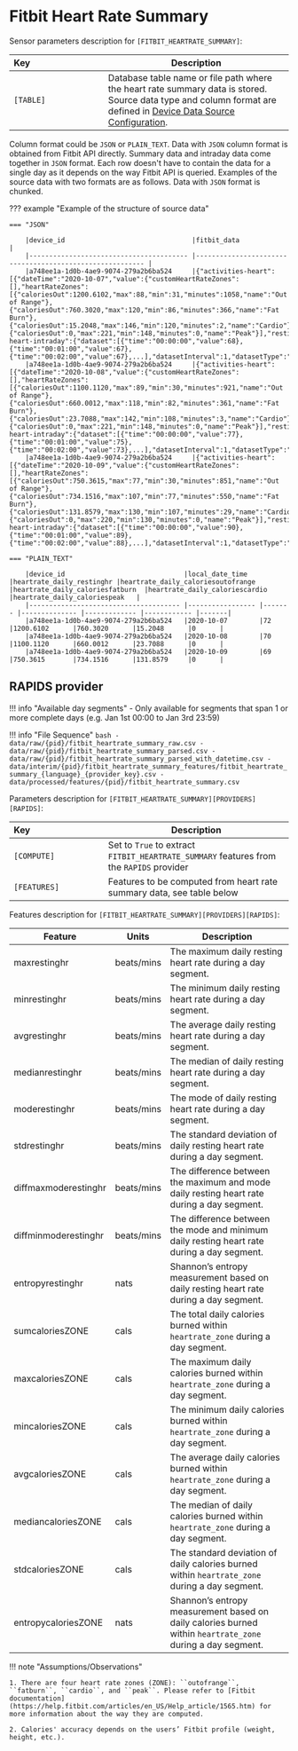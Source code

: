 # Fitbit Heart Rate Summary

Sensor parameters description for `[FITBIT_HEARTRATE_SUMMARY]`:

|Key&nbsp;&nbsp;&nbsp;&nbsp;&nbsp;&nbsp;&nbsp;&nbsp;&nbsp;&nbsp;&nbsp;&nbsp;&nbsp;&nbsp;&nbsp;&nbsp;&nbsp;&nbsp;&nbsp;&nbsp;&nbsp;&nbsp;&nbsp;&nbsp;&nbsp;&nbsp;&nbsp;&nbsp;&nbsp;            | Description |
|----------------|-----------------------------------------------------------------------------------------------------------------------------------
|`[TABLE]`| Database table name or file path where the heart rate summary data is stored. Source data type and column format are defined in [Device Data Source Configuration](../../setup/configuration/#device-data-source-configuration).

Column format could be `JSON` or `PLAIN_TEXT`. Data with `JSON` column format is obtained from Fitbit API directly. Summary data and intraday data come together in `JSON` format. Each row doesn't have to contain the data for a single day as it depends on the way Fitbit API is queried. Examples of the source data with two formats are as follows. Data with `JSON` format is chunked.

??? example "Example of the structure of source data"

    === "JSON"

        |device_id                                |fitbit_data                                               |
        |---------------------------------------- |--------------------------------------------------------- |
        |a748ee1a-1d0b-4ae9-9074-279a2b6ba524     |{"activities-heart":[{"dateTime":"2020-10-07","value":{"customHeartRateZones":[],"heartRateZones":[{"caloriesOut":1200.6102,"max":88,"min":31,"minutes":1058,"name":"Out of Range"},{"caloriesOut":760.3020,"max":120,"min":86,"minutes":366,"name":"Fat Burn"},{"caloriesOut":15.2048,"max":146,"min":120,"minutes":2,"name":"Cardio"},{"caloriesOut":0,"max":221,"min":148,"minutes":0,"name":"Peak"}],"restingHeartRate":72}}],"activities-heart-intraday":{"dataset":[{"time":"00:00:00","value":68},{"time":"00:01:00","value":67},{"time":"00:02:00","value":67},...],"datasetInterval":1,"datasetType":"minute"}}
        |a748ee1a-1d0b-4ae9-9074-279a2b6ba524     |{"activities-heart":[{"dateTime":"2020-10-08","value":{"customHeartRateZones":[],"heartRateZones":[{"caloriesOut":1100.1120,"max":89,"min":30,"minutes":921,"name":"Out of Range"},{"caloriesOut":660.0012,"max":118,"min":82,"minutes":361,"name":"Fat Burn"},{"caloriesOut":23.7088,"max":142,"min":108,"minutes":3,"name":"Cardio"},{"caloriesOut":0,"max":221,"min":148,"minutes":0,"name":"Peak"}],"restingHeartRate":70}}],"activities-heart-intraday":{"dataset":[{"time":"00:00:00","value":77},{"time":"00:01:00","value":75},{"time":"00:02:00","value":73},...],"datasetInterval":1,"datasetType":"minute"}}
        |a748ee1a-1d0b-4ae9-9074-279a2b6ba524     |{"activities-heart":[{"dateTime":"2020-10-09","value":{"customHeartRateZones":[],"heartRateZones":[{"caloriesOut":750.3615,"max":77,"min":30,"minutes":851,"name":"Out of Range"},{"caloriesOut":734.1516,"max":107,"min":77,"minutes":550,"name":"Fat Burn"},{"caloriesOut":131.8579,"max":130,"min":107,"minutes":29,"name":"Cardio"},{"caloriesOut":0,"max":220,"min":130,"minutes":0,"name":"Peak"}],"restingHeartRate":69}}],"activities-heart-intraday":{"dataset":[{"time":"00:00:00","value":90},{"time":"00:01:00","value":89},{"time":"00:02:00","value":88},...],"datasetInterval":1,"datasetType":"minute"}}
    
    === "PLAIN_TEXT"

        |device_id                              |local_date_time   |heartrate_daily_restinghr |heartrate_daily_caloriesoutofrange  |heartrate_daily_caloriesfatburn  |heartrate_daily_caloriescardio  |heartrate_daily_caloriespeak   |
        |-------------------------------------- |----------------- |------- |-------------- |------------- |------------ |-------|
        |a748ee1a-1d0b-4ae9-9074-279a2b6ba524   |2020-10-07        |72      |1200.6102      |760.3020      |15.2048      |0      |
        |a748ee1a-1d0b-4ae9-9074-279a2b6ba524   |2020-10-08        |70      |1100.1120      |660.0012      |23.7088      |0      |
        |a748ee1a-1d0b-4ae9-9074-279a2b6ba524   |2020-10-09        |69      |750.3615       |734.1516      |131.8579     |0      |


## RAPIDS provider

!!! info "Available day segments"
    - Only available for segments that span 1 or more complete days (e.g. Jan 1st 00:00 to Jan 3rd 23:59)

!!! info "File Sequence"
    ```bash
    - data/raw/{pid}/fitbit_heartrate_summary_raw.csv
    - data/raw/{pid}/fitbit_heartrate_summary_parsed.csv
    - data/raw/{pid}/fitbit_heartrate_summary_parsed_with_datetime.csv
    - data/interim/{pid}/fitbit_heartrate_summary_features/fitbit_heartrate_summary_{language}_{provider_key}.csv
    - data/processed/features/{pid}/fitbit_heartrate_summary.csv
    ```


Parameters description for `[FITBIT_HEARTRATE_SUMMARY][PROVIDERS][RAPIDS]`:

|Key&nbsp;&nbsp;&nbsp;&nbsp;&nbsp;&nbsp;&nbsp;&nbsp;&nbsp;&nbsp;&nbsp;&nbsp;&nbsp;&nbsp;&nbsp;&nbsp;&nbsp;&nbsp;&nbsp;&nbsp;&nbsp;&nbsp;&nbsp;&nbsp;&nbsp;&nbsp;&nbsp;&nbsp;&nbsp;            | Description |
|----------------|-----------------------------------------------------------------------------------------------------------------------------------
|`[COMPUTE]`  | Set to `True` to extract `FITBIT_HEARTRATE_SUMMARY` features from the `RAPIDS` provider|
|`[FEATURES]` |         Features to be computed from heart rate summary data, see table below          |


Features description for `[FITBIT_HEARTRATE_SUMMARY][PROVIDERS][RAPIDS]`:

|Feature                    |Units      |Description|
|-------------------------- |---------- |---------------------------|
|maxrestinghr               |beats/mins     |The maximum daily resting heart rate during a day segment.
|minrestinghr               |beats/mins     |The minimum daily resting heart rate during a day segment.
|avgrestinghr               |beats/mins     |The average daily resting heart rate during a day segment.
|medianrestinghr            |beats/mins     |The median of daily resting heart rate during a day segment.
|moderestinghr              |beats/mins     |The mode of daily resting heart rate during a day segment.
|stdrestinghr               |beats/mins     |The standard deviation of daily resting heart rate during a day segment.
|diffmaxmoderestinghr       |beats/mins     |The difference between the maximum and mode daily resting heart rate during a day segment.
|diffminmoderestinghr       |beats/mins     |The difference between the mode and minimum daily resting heart rate during a day segment.
|entropyrestinghr           |nats           |Shannon’s entropy measurement based on daily resting heart rate during a day segment.
|sumcaloriesZONE            |cals           |The total daily calories burned within `heartrate_zone` during a day segment.
|maxcaloriesZONE            |cals           |The maximum daily calories burned within `heartrate_zone` during a day segment.
|mincaloriesZONE            |cals           |The minimum daily calories burned within `heartrate_zone` during a day segment.
|avgcaloriesZONE            |cals           |The average daily calories burned within `heartrate_zone` during a day segment.
|mediancaloriesZONE         |cals           |The median of daily calories burned within `heartrate_zone` during a day segment.
|stdcaloriesZONE            |cals           |The standard deviation of daily calories burned within `heartrate_zone` during a day segment.
|entropycaloriesZONE        |nats           |Shannon’s entropy measurement based on daily calories burned within `heartrate_zone` during a day segment.

!!! note "Assumptions/Observations"
    
    1. There are four heart rate zones (ZONE): ``outofrange``, ``fatburn``, ``cardio``, and ``peak``. Please refer to [Fitbit documentation](https://help.fitbit.com/articles/en_US/Help_article/1565.htm) for more information about the way they are computed.

    2. Calories' accuracy depends on the users’ Fitbit profile (weight, height, etc.).
